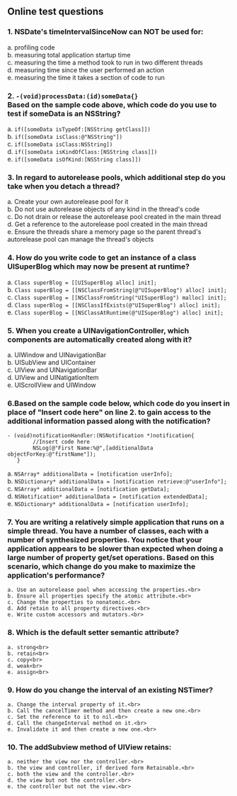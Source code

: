 ## Online test questions
### 1. NSDate's timeIntervalSinceNow can NOT be used for:
   a. profiling code<br>
   b. measuring total application startup time<br>
   c. measuring the time a method took to run in two different threads<br>
   d. measuring time since the user performed an action<br>
   e. measuring the time it takes a section of code to run<br>
### 2. `-(void)processData:(id)someData{}`<br>Based on the sample code above, which code do you use to test if someData is an NSString?
   a. ```if([someData isTypeOf:[NSString getClass]])```<br>
   b. ```if([someData isClass:@"NSString"])```<br>
   c. ```if([someData isClass:NSString])```<br>
   d. ```if([someData isKindOfClass:[NSString class]])```<br>
   e. ```if([someData isOfKind:[NSString class]])```<br>
### 3. In regard to autorelease pools, which additional step do you take when you detach a thread?
   a. Create your own autorelease pool for it<br>
   b. Do not use autorelease objects of any kind in the thread's code<br>
   c. Do not drain or release the autorelease pool created in the main thread<br>
   d. Get a reference to the autorelease pool created in the main thread<br>
   e. Ensure the threads share a memory page so the parent thread's autorelease pool can manage the thread's objects<br>
### 4. How do you write code to get an instance of a class UISuperBlog which may now be present at runtime?
   a. `Class superBlog = [[UISuperBlog alloc] init];`<br>
   b. `Class superBlog = [[NSClassFromString(@"UISuperBlog") alloc] init];`<br>
   c. `Class superBlog = [[NSClassFromString("UISuperBlog") malloc] init];`<br>
   d. `Class superBlog = [[NSClassIfExists(@"UISuperBlog") alloc] init];`<br>
   e. `Class superBlog = [[NSClassAtRuntime(@"UISuperBlog") alloc] init];`<br>
### 5. When you create a UINavigationController, which components are automatically created along with it?
   a. UIWindow and UINavigationBar<br>
   b. UISubView and UIContainer<br>
   c. UIView and UINavigationBar<br>
   d. UIView and UINatigationItem<br>
   e. UIScrollView and UIWindow<br>
### 6.Based on the sample code below, which code do you insert in place of "Insert code here" on line 2. to gain access to the additional information passed along with the notification?
```
- (void)notificationHandler:(NSNotification *)notification{
        //Insert code here   
        NSLog(@"First Name:%@",[additionalData objectForKey:@"firstName"]);
   }
```
   a. `NSArray* additionalData = [notification userInfo];`<br>
   b. `NSDictionary* additionalData = [notification retrieve:@"userInfo"];`<br>
   c. `NSArray* additionalData = [notification getData];`<br>
   d. `NSNotification* additionalData = [notification extendedData];`<br>
   e. `NSDictionary* additionalData = [notification userInfo];`<br>

### 7. You are writing a relatively simple application that runs on a simple thread. You have a number of classes, each with a number of synthesized properties. You notice that your application appears to be slower than expected when doing a large number of property get/set operations. Based on this scenario, which change do you make to maximize the application's performance?
    a. Use an autorelease pool when accessing the properties.<br>
    b. Ensure all properties specify the atomic attribute.<br>
    c. Change the properties to nonatomic.<br>
    d. Add retain to all property directives.<br>
    e. Write custom accessors and mutators.<br>
### 8. Which is the default setter semantic attribute?
    a. strong<br>
    b. retain<br>
    c. copy<br>
    d. weak<br>
    e. assign<br>
### 9. How do you change the interval of an existing NSTimer?
    a. Change the interval property of it.<br>
    b. Call the cancelTimer method and then create a new one.<br>
    c. Set the reference to it to nil.<br>
    d. Call the changeInterval method on it.<br>
    e. Invalidate it and then create a new one.<br>
### 10. The addSubview method of UIView retains:
    a. neither the view nor the controller.<br>
    b. the view and controller, if derived form Retainable.<br>
    c. both the view and the controller.<br>
    d. the view but not the controller.<br>
    e. the controller but not the view.<br>
